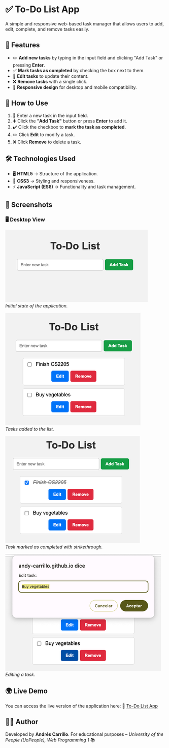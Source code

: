 # ✅ To-Do List App

A simple and responsive web-based task manager that allows users to add, edit, complete, and remove tasks easily.

## 🚀 Features
- ✏️ **Add new tasks** by typing in the input field and clicking "Add Task" or pressing **Enter**.
- ✅ **Mark tasks as completed** by checking the box next to them.
- 🔄 **Edit tasks** to update their content.
- ❌ **Remove tasks** with a single click.
- 📱 **Responsive design** for desktop and mobile compatibility.

## 📖 How to Use
1. 📝 Enter a new task in the input field.
2. ➕ Click the **"Add Task"** button or press **Enter** to add it.
3. ✔️ Click the checkbox to **mark the task as completed**.
4. ✏️ Click **Edit** to modify a task.
5. ❌ Click **Remove** to delete a task.

## 🛠 Technologies Used
- 🖥️ **HTML5** → Structure of the application.
- 🎨 **CSS3** → Styling and responsiveness.
- ⚡ **JavaScript (ES6)** → Functionality and task management.

## 📸 Screenshots
### 🖥️ Desktop View
![Initial View](assets/screenshots/screenshot1.png)  
_Initial state of the application._

![Adding Tasks](assets/screenshots/screenshot2.png)  
_Tasks added to the list._

![Marking as Completed](assets/screenshots/screenshot3.png)  
_Task marked as completed with strikethrough._

![Editing Task](assets/screenshots/screenshot4.png)  
_Editing a task._

## 🌍 Live Demo
You can access the live version of the application here:
🔗 [To-Do List App](https://andy-carrillo.github.io/todo-list-app/)

## 👨‍💻 Author
Developed by **Andrés Carrillo**.
For educational purposes – *University of the People (UoPeople), Web Programming 1* 📚
